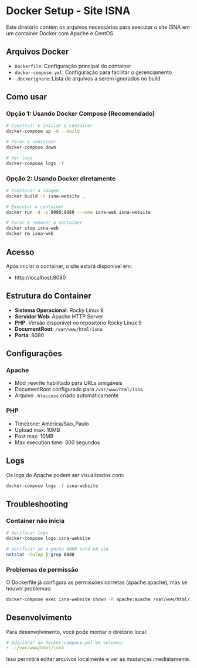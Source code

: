# Docker Setup - Site ISNA

Este diretório contém os arquivos necessários para executar o site ISNA em um container Docker com Apache e CentOS.

## Arquivos Docker

- `Dockerfile`: Configuração principal do container
- `docker-compose.yml`: Configuração para facilitar o gerenciamento
- `.dockerignore`: Lista de arquivos a serem ignorados no build

## Como usar

### Opção 1: Usando Docker Compose (Recomendado)

```bash
# Construir e iniciar o container
docker-compose up -d --build

# Parar o container
docker-compose down

# Ver logs
docker-compose logs -f
```

### Opção 2: Usando Docker diretamente

```bash
# Construir a imagem
docker build -t isna-website .

# Executar o container
docker run -d -p 8080:8080 --name isna-web isna-website

# Parar e remover o container
docker stop isna-web
docker rm isna-web
```

## Acesso

Após iniciar o container, o site estará disponível em:
- http://localhost:8080

## Estrutura do Container

- **Sistema Operacional**: Rocky Linux 9
- **Servidor Web**: Apache HTTP Server
- **PHP**: Versão disponível no repositório Rocky Linux 9
- **DocumentRoot**: `/var/www/html/isna`
- **Porta**: 8080

## Configurações

### Apache
- Mod_rewrite habilitado para URLs amigáveis
- DocumentRoot configurado para `/var/www/html/isna`
- Arquivo `.htaccess` criado automaticamente

### PHP
- Timezone: America/Sao_Paulo
- Upload max: 10MB
- Post max: 10MB
- Max execution time: 300 segundos

## Logs

Os logs do Apache podem ser visualizados com:
```bash
docker-compose logs -f isna-website
```

## Troubleshooting

### Container não inicia
```bash
# Verificar logs
docker-compose logs isna-website

# Verificar se a porta 8080 está em uso
netstat -tulnp | grep 8080
```

### Problemas de permissão
O Dockerfile já configura as permissões corretas (apache:apache), mas se houver problemas:
```bash
docker-compose exec isna-website chown -R apache:apache /var/www/html/isna
```

## Desenvolvimento

Para desenvolvimento, você pode montar o diretório local:
```yaml
# Adicionar ao docker-compose.yml em volumes:
- .:/var/www/html/isna
```

Isso permitirá editar arquivos localmente e ver as mudanças imediatamente.

